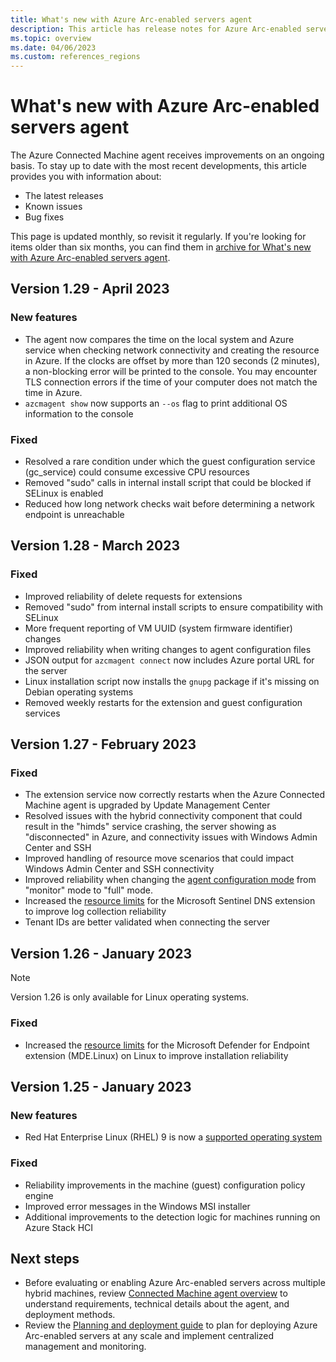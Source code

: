 ```yaml
---
title: What's new with Azure Arc-enabled servers agent
description: This article has release notes for Azure Arc-enabled servers agent. For many of the summarized issues, there are links to more details.
ms.topic: overview
ms.date: 04/06/2023
ms.custom: references_regions
---
```


# What's new with Azure Arc-enabled servers agent

The Azure Connected Machine agent receives improvements on an ongoing basis. To stay up to date with the most recent developments, this article provides you with information about:

- The latest releases
- Known issues
- Bug fixes

This page is updated monthly, so revisit it regularly. If you're looking for items older than six months, you can find them in [archive for What's new with Azure Arc-enabled servers agent](agent-release-notes-archive.md).

## Version 1.29 - April 2023

### New features

- The agent now compares the time on the local system and Azure service when checking network connectivity and creating the resource in Azure. If the clocks are offset by more than 120 seconds (2 minutes), a non-blocking error will be printed to the console. You may encounter TLS connection errors if the time of your computer does not match the time in Azure.
- `azcmagent show` now supports an `--os` flag to print additional OS information to the console

### Fixed

- Resolved a rare condition under which the guest configuration service (gc_service) could consume excessive CPU resources
- Removed "sudo" calls in internal install script that could be blocked if SELinux is enabled
- Reduced how long network checks wait before determining a network endpoint is unreachable

## Version 1.28 - March 2023

### Fixed

- Improved reliability of delete requests for extensions
- Removed "sudo" from internal install scripts to ensure compatibility with SELinux
- More frequent reporting of VM UUID (system firmware identifier) changes
- Improved reliability when writing changes to agent configuration files
- JSON output for `azcmagent connect` now includes Azure portal URL for the server
- Linux installation script now installs the `gnupg` package if it's missing on Debian operating systems
- Removed weekly restarts for the extension and guest configuration services

## Version 1.27 - February 2023

### Fixed

- The extension service now correctly restarts when the Azure Connected Machine agent is upgraded by Update Management Center
- Resolved issues with the hybrid connectivity component that could result in the "himds" service crashing, the server showing as "disconnected" in Azure, and connectivity issues with Windows Admin Center and SSH
- Improved handling of resource move scenarios that could impact Windows Admin Center and SSH connectivity
- Improved reliability when changing the [agent configuration mode](security-overview.md#local-agent-security-controls) from "monitor" mode to "full" mode.
- Increased the [resource limits](agent-overview.md#agent-resource-governance) for the Microsoft Sentinel DNS extension to improve log collection reliability
- Tenant IDs are better validated when connecting the server

## Version 1.26 - January 2023

> [!NOTE]
> Version 1.26 is only available for Linux operating systems.

### Fixed

- Increased the [resource limits](agent-overview.md#agent-resource-governance) for the Microsoft Defender for Endpoint extension (MDE.Linux) on Linux to improve installation reliability

## Version 1.25 - January 2023

### New features

- Red Hat Enterprise Linux (RHEL) 9 is now a [supported operating system](prerequisites.md#supported-operating-systems)

### Fixed

- Reliability improvements in the machine (guest) configuration policy engine
- Improved error messages in the Windows MSI installer
- Additional improvements to the detection logic for machines running on Azure Stack HCI

## Next steps

- Before evaluating or enabling Azure Arc-enabled servers across multiple hybrid machines, review [Connected Machine agent overview](agent-overview.md) to understand requirements, technical details about the agent, and deployment methods.
- Review the [Planning and deployment guide](plan-at-scale-deployment.md) to plan for deploying Azure Arc-enabled servers at any scale and implement centralized management and monitoring.

